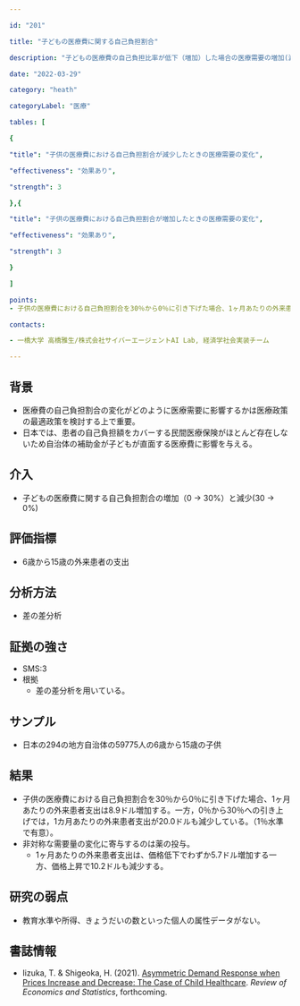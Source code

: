 ```yaml
---

id: "201"

title: "子どもの医療費に関する自己負担割合"

description: "子どもの医療費の自己負担比率が低下（増加）した場合の医療需要の増加(減少)"

date: "2022-03-29"

category: "heath"

categoryLabel: "医療"

tables: [

{

"title": "子供の医療費における自己負担割合が減少したときの医療需要の変化",

"effectiveness": "効果あり",

"strength": 3

},{

"title": "子供の医療費における自己負担割合が増加したときの医療需要の変化",

"effectiveness": "効果あり",

"strength": 3

}

]

points:
- 子供の医療費における自己負担割合を30％から0％に引き下げた場合、1ヶ月あたりの外来患者支出は8.9ドル増加する。一方，0％から30％への引き上げでは，1カ月あたりの外来患者支出が20.0ドル減少

contacts:

- 一橋大学 高橋雅生/株式会社サイバーエージェントAI Lab, 経済学社会実装チーム

---
```


## 背景
- 医療費の自己負担割合の変化がどのように医療需要に影響するかは医療政策の最適政策を検討する上で重要。
- 日本では、患者の自己負担額をカバーする民間医療保険がほとんど存在しないため自治体の補助金が子どもが直面する医療費に影響を与える。

## 介入
- 子どもの医療費に関する自己負担割合の増加（0 -> 30%）と減少(30 -> 0%)

## 評価指標
- 6歳から15歳の外来患者の支出

## 分析方法
- 差の差分析

## 証拠の強さ

- SMS:3
- 根拠
    - 差の差分析を用いている。

## サンプル

- 日本の294の地方自治体の59775人の6歳から15歳の子供

## 結果
- 子供の医療費における自己負担割合を30％から0％に引き下げた場合、1ヶ月あたりの外来患者支出は8.9ドル増加する。一方，0％から30％への引き上げでは，1カ月あたりの外来患者支出が20.0ドルも減少している。（1％水準で有意）。
- 非対称な需要量の変化に寄与するのは薬の投与。
    - 1ヶ月あたりの外来患者支出は、価格低下でわずか5.7ドル増加する一方、価格上昇で10.2ドルも減少する。

## 研究の弱点
- 教育水準や所得、きょうだいの数といった個人の属性データがない。

## 書誌情報
- Iizuka, T. & Shigeoka, H. (2021). [Asymmetric Demand Response when Prices Increase and Decrease: The Case of Child Healthcare](https://direct.mit.edu/rest/article-abstract/doi/10.1162/rest_a_01110/107395/Asymmetric-Demand-Response-When-Prices-Increase?redirectedFrom=fulltext). *Review of Economics and Statistics*, forthcoming.
